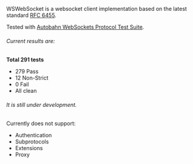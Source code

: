 WSWebSocket is a websocket client implementation based on the latest standard [RFC 6455][RFC].

Tested with [Autobahn WebSockets Protocol Test Suite][Autobahn].  
###### Current results are:

**Total 291 tests**

- 279 Pass  
- 12 Non-Strict  
- 0 Fail  
- All clean  

###### It is still under development.  

Currently does not support:

- Authentication
- Subprotocols
- Extensions
- Proxy

[Autobahn]: http://www.tavendo.de/autobahn/testsuite.html
[RFC]: http://tools.ietf.org/html/rfc6455
